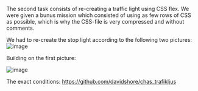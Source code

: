 The second task consists of re-creating a traffic light using CSS flex.
We were given a bunus mission which consisted of using as few rows of CSS as possible, which is why the CSS-file is very compressed and without comments. 

We had to re-create the stop light according to the following two pictures:
![image](https://github.com/user-attachments/assets/1d806d4f-4ba1-439f-92d3-b5de48ddfc5a)

Building on the first picture:

![image](https://github.com/user-attachments/assets/fea8d1b6-3196-4cd9-8697-495a85a84880)

The exact conditions: https://github.com/davidshore/chas_trafikljus
